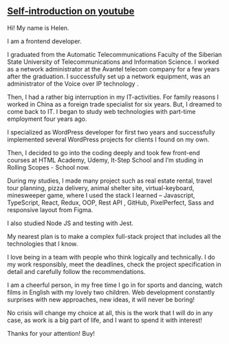 ## [Self-introduction on youtube](https://youtu.be/zLgGyaEA33k)

Hi! My name is Helen.

I am a frontend developer.

I graduated from the Automatic Telecommunications Faculty of the Siberian State University of Telecommunications and Information Science.
I worked as a network administrator at the Avantel telecom company for a few years after the graduation. I successfully set up a network equipment, was an administrator of the Voice over IP technology .

Then, I had a rather big interruption in my IT-activities. For family reasons I worked in China as a foreign trade specialist for six years.
But, I dreamed to come back to IT. I began to study web technologies with part-time employment four years ago.

I specialized as WordPress developer for first two years and successfully implemented several WordPress projects for clients I found on my own.

Then, I decided to go into the coding deeply and took few front-end courses at HTML Academy, Udemy, It-Step School and I’m studing in Rolling Scopes - School now.

During my studies, I made many project such as real estate rental, travel tour planning, pizza delivery, animal shelter site, virtual-keyboard, minesweeper game, where I used the stack I learned – Javascript, TypeScript, React, Redux, OOP, Rest API , GitHub, PixelPerfect, Sass and responsive layout from Figma.

I also studied Node JS and testing with Jest.

My nearest plan is to make a complex full-stack project that includes all the technologies that I know.

I love being in a team with people who think logically and technically.
I do my work responsibly, meet the deadlines, check the project specification in detail and carefully follow the recommendations.

I am a cheerful person, in my free time I go in for sports and dancing, watch films in English with my lovely two children.
Web development constantly surprises with new approaches, new ideas, it will never be boring!

No crisis will change my choice at all, this is the work that I will do in any case, as work is a big part of life, and I want to spend it with interest!

Thanks for your attention!
Buy!
